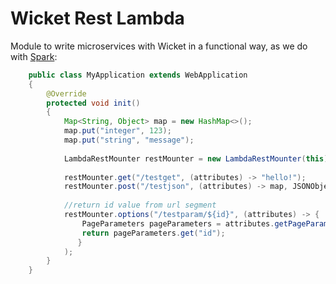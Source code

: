 Wicket Rest Lambda
===

Module to write microservices with Wicket in a functional way, as we do with [Spark](http://sparkjava.com/):
```java
    public class MyApplication extends WebApplication 
    {
        @Override
        protected void init()
        {
            Map<String, Object> map = new HashMap<>();
            map.put("integer", 123);
            map.put("string", "message");
            
            LambdaRestMounter restMounter = new LambdaRestMounter(this);
            
            restMounter.get("/testget", (attributes) -> "hello!");
            restMounter.post("/testjson", (attributes) -> map, JSONObject::valueToString);
            
            //return id value from url segment
            restMounter.options("/testparam/${id}", (attributes) -> {
                PageParameters pageParameters = attributes.getPageParameters();
                return pageParameters.get("id");
               }
            );
        }
    }
```
